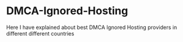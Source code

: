 # DMCA-Ignored-Hosting
Here I have explained about best DMCA Ignored Hosting providers in different different countries
